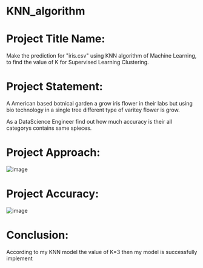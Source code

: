 # KNN_algorithm

# Project Title Name: 

Make the prediction for "iris.csv" using KNN algorithm of Machine Learning, to find the value of K for Supervised Learning Clustering.

# Project Statement:

A American based botnical garden a grow iris flower in their labs but using bio technology in a single tree different type of varitey flower is grow.

As a DataScience Engineer find out how much accuracy is their all categorys contains same spieces.

# Project Approach:

![image](https://github.com/TanniruShreya/KNN_algorithm/assets/132294967/170134c8-8443-465e-933a-52be5b861c28)

# Project Accuracy:


![image](https://github.com/TanniruShreya/KNN_algorithm/assets/132294967/398a166e-c1e9-41c1-8b1b-dfb8c36295ee)


# Conclusion:

According to my KNN model the value of K=3 then my model is successfully implement
